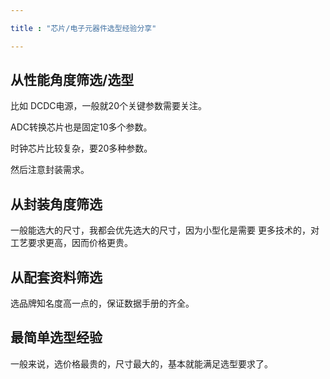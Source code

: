 ```yaml
---

title : "芯片/电子元器件选型经验分享"

---
```


## 从性能角度筛选/选型

比如 DCDC电源，一般就20个关键参数需要关注。

ADC转换芯片也是固定10多个参数。

时钟芯片比较复杂，要20多种参数。

然后注意封装需求。

## 从封装角度筛选

一般能选大的尺寸，我都会优先选大的尺寸，因为小型化是需要 更多技术的，对工艺要求更高，因而价格更贵。

## 从配套资料筛选

选品牌知名度高一点的，保证数据手册的齐全。

## 最简单选型经验

一般来说，选价格最贵的，尺寸最大的，基本就能满足选型要求了。